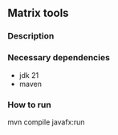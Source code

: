 ## Matrix tools

### Description


### Necessary dependencies
- jdk 21
- maven

### How to run
mvn compile javafx:run